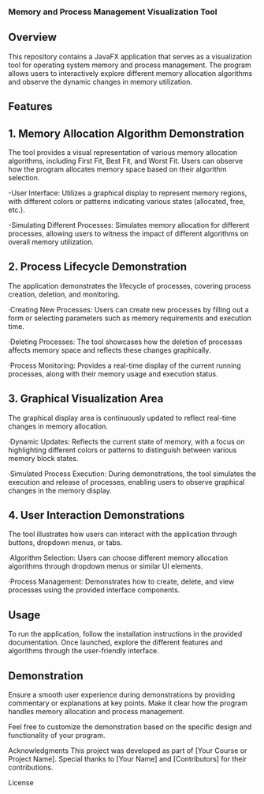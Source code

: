 ### Memory and Process Management Visualization Tool


## Overview
This repository contains a JavaFX application that serves as a visualization tool for operating system memory and process management. The program allows users to interactively explore different memory allocation algorithms and observe the dynamic changes in memory utilization.

## Features
## 1. Memory Allocation Algorithm Demonstration
The tool provides a visual representation of various memory allocation algorithms, including First Fit, Best Fit, and Worst Fit. Users can observe how the program allocates memory space based on their algorithm selection.

-User Interface: Utilizes a graphical display to represent memory regions, with different colors or patterns indicating various states (allocated, free, etc.).

-Simulating Different Processes: Simulates memory allocation for different processes, allowing users to witness the impact of different algorithms on overall memory utilization.

## 2. Process Lifecycle Demonstration
The application demonstrates the lifecycle of processes, covering process creation, deletion, and monitoring.

·Creating New Processes: Users can create new processes by filling out a form or selecting parameters such as memory requirements and execution time.

·Deleting Processes: The tool showcases how the deletion of processes affects memory space and reflects these changes graphically.

·Process Monitoring: Provides a real-time display of the current running processes, along with their memory usage and execution status.

## 3. Graphical Visualization Area
The graphical display area is continuously updated to reflect real-time changes in memory allocation.

·Dynamic Updates: Reflects the current state of memory, with a focus on highlighting different colors or patterns to distinguish between various memory block states.

·Simulated Process Execution: During demonstrations, the tool simulates the execution and release of processes, enabling users to observe graphical changes in the memory display.

## 4. User Interaction Demonstrations
The tool illustrates how users can interact with the application through buttons, dropdown menus, or tabs.

·Algorithm Selection: Users can choose different memory allocation algorithms through dropdown menus or similar UI elements.

·Process Management: Demonstrates how to create, delete, and view processes using the provided interface components.

## Usage
To run the application, follow the installation instructions in the provided documentation. Once launched, explore the different features and algorithms through the user-friendly interface.

## Demonstration
Ensure a smooth user experience during demonstrations by providing commentary or explanations at key points. Make it clear how the program handles memory allocation and process management.

Feel free to customize the demonstration based on the specific design and functionality of your program.

Acknowledgments
This project was developed as part of [Your Course or Project Name]. Special thanks to [Your Name] and [Contributors] for their contributions.

License
